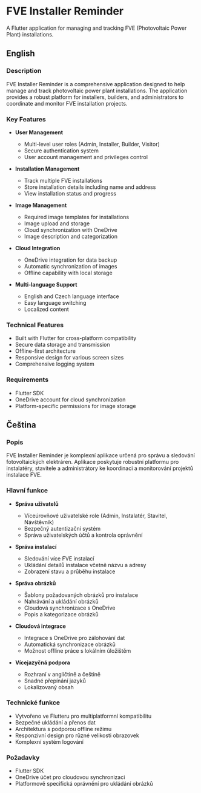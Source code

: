 # FVE Installer Reminder

A Flutter application for managing and tracking FVE (Photovoltaic Power Plant) installations.

## English

### Description
FVE Installer Reminder is a comprehensive application designed to help manage and track photovoltaic power plant installations. The application provides a robust platform for installers, builders, and administrators to coordinate and monitor FVE installation projects.

### Key Features
- **User Management**
  - Multi-level user roles (Admin, Installer, Builder, Visitor)
  - Secure authentication system
  - User account management and privileges control

- **Installation Management**
  - Track multiple FVE installations
  - Store installation details including name and address
  - View installation status and progress

- **Image Management**
  - Required image templates for installations
  - Image upload and storage
  - Cloud synchronization with OneDrive
  - Image description and categorization

- **Cloud Integration**
  - OneDrive integration for data backup
  - Automatic synchronization of images
  - Offline capability with local storage

- **Multi-language Support**
  - English and Czech language interface
  - Easy language switching
  - Localized content

### Technical Features
- Built with Flutter for cross-platform compatibility
- Secure data storage and transmission
- Offline-first architecture
- Responsive design for various screen sizes
- Comprehensive logging system

### Requirements
- Flutter SDK
- OneDrive account for cloud synchronization
- Platform-specific permissions for image storage

## Čeština

### Popis
FVE Installer Reminder je komplexní aplikace určená pro správu a sledování fotovoltaických elektráren. Aplikace poskytuje robustní platformu pro instalatéry, stavitele a administrátory ke koordinaci a monitorování projektů instalace FVE.

### Hlavní funkce
- **Správa uživatelů**
  - Víceúrovňové uživatelské role (Admin, Instalatér, Stavitel, Návštěvník)
  - Bezpečný autentizační systém
  - Správa uživatelských účtů a kontrola oprávnění

- **Správa instalací**
  - Sledování více FVE instalací
  - Ukládání detailů instalace včetně názvu a adresy
  - Zobrazení stavu a průběhu instalace

- **Správa obrázků**
  - Šablony požadovaných obrázků pro instalace
  - Nahrávání a ukládání obrázků
  - Cloudová synchronizace s OneDrive
  - Popis a kategorizace obrázků

- **Cloudová integrace**
  - Integrace s OneDrive pro zálohování dat
  - Automatická synchronizace obrázků
  - Možnost offline práce s lokálním úložištěm

- **Vícejazyčná podpora**
  - Rozhraní v angličtině a češtině
  - Snadné přepínání jazyků
  - Lokalizovaný obsah

### Technické funkce
- Vytvořeno ve Flutteru pro multiplatformní kompatibilitu
- Bezpečné ukládání a přenos dat
- Architektura s podporou offline režimu
- Responzivní design pro různé velikosti obrazovek
- Komplexní systém logování

### Požadavky
- Flutter SDK
- OneDrive účet pro cloudovou synchronizaci
- Platformově specifická oprávnění pro ukládání obrázků
